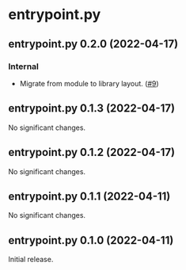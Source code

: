 # entrypoint.py

<!-- changelog: start -->

## entrypoint.py 0.2.0 (2022-04-17)

### Internal

- Migrate from module to library layout. ([#9](https://github.com/nekitdev/entrypoint.py/pull/9))

## entrypoint.py 0.1.3 (2022-04-17)

No significant changes.

## entrypoint.py 0.1.2 (2022-04-17)

No significant changes.

## entrypoint.py 0.1.1 (2022-04-11)

No significant changes.

## entrypoint.py 0.1.0 (2022-04-11)

Initial release.
